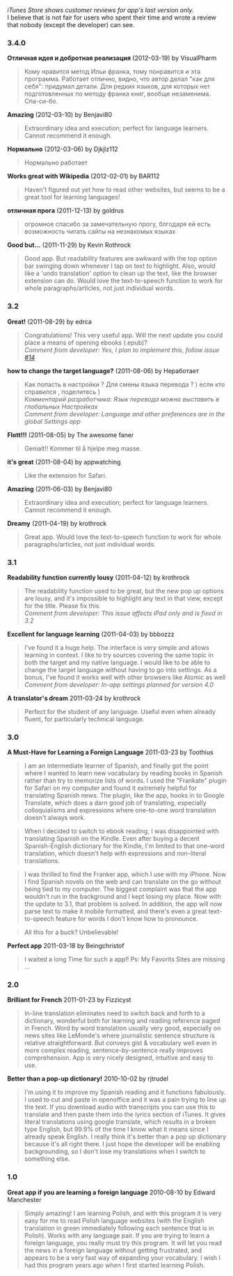 _iTunes Store shows customer reviews for app's last version only._<br />
I believe that is not fair for users who spent their time and wrote a review that nobody (except the developer) can see.

### 3.4.0 ###

**Отличная идея и добротная реализация** (2012-03-19) by VisualPharm
> Кому нравится метод Ильи франка, тому понравится и эта программа. Работает отлично, видно, что автор делал "как для себя": придумал детали. Для редких языков, для которых нет подготовленных по методу франка книг, вообще незаменима. Спа-си-бо.

**Amazing** (2012-03-10) by Benjavi80
> Extraordinary idea and execution; perfect for language learners. Cannot recommend it enough.

**Нормально** (2012-03-06) by Djkjlz112
> Нормально работает

**Works great with Wikipedia** (2012-02-01) by BAR112
> Haven't figured out yet how to read other websites, but seems to be a great tool for learning languages!

**отличная прога** (2011-12-13) by goldrus
> огромное спасибо за замечательную прогу, блгодаря ей есть возможность читать сайты на незнакомых языках

**Good but...** (2011-11-29) by Kevin Rothrock
> Good app. But readability features are awkward with the top option bar swinging down whenever I tap on text to highlight. Also, would like a 'undo translation' option to clean up the text, like the browser extension can do. Would love the text-to-speech function to work for whole paragraphs/articles, not just individual words.

### 3.2 ###

**Great!** (2011-08-29) by edrca
> Congratulations! This very useful app. Will the next update you could place a means of opening ebooks (.epub)?<br />
> _Comment from developer: Yes, I plan to implement this, follow issue [#14](http://code.google.com/p/franker/issues/detail?id=14)_

**how to change the target language?** (2011-08-06) by Неработает
> Как попасть в настройки ? Для смены языка перевода ? ) если кто справился , поделитесь )<br />
> _Комментарий разработчика: Язык перевода можно выставить в глобальных Настройках_<br />
> _Comment from developer: Language and other preferences are in the global Settings app_

**Flott!!!** (2011-08-05) by The awesome faner
> Genialt!! Kommer til å hjelpe meg masse.

**it's great** (2011-08-04) by appwatching
> Like the extension for Safari.

**Amazing** (2011-06-03) by Benjavi80
> Extraordinary idea and execution; perfect for language learners. Cannot recommend it enough.

**Dreamy** (2011-04-19) by krothrock
> Great app. Would love the text-to-speech function to work for whole paragraphs/articles, not just individual words.

### 3.1 ###
**Readability function currently lousy** (2011-04-12) by krothrock
> The readability function used to be great, but the new pop up options are lousy, and it's impossible to highlight any text in that view, except for the title. Please fix this.<br />
> _Comment from developer: This issue affects iPad only and is fixed in 3.2_

**Excellent for language learning** (2011-04-03) by bbbozzz
> I've found it a huge help. The interface is very simple and allows learning in context. I like to try sources covering the same topic in both the target and my native language. I would like to be able to change the target language without having to go into settings. As a bonus, I've found it works well with other browsers like Atomic as well<br />
> _Comment from developer: In-app settings planned for version 4.0_

**A translator's dream** 2011-03-24 by krothrock
> Perfect for the student of any language. Useful even when already fluent, for particularly technical language.

### 3.0 ###
**A Must-Have for Learning a Foreign Language** 2011-03-23 by Toothius
> I am an intermediate learner of Spanish, and finally got the point where I wanted to learn new vocabulary by reading books in Spanish rather than try to memorize lists of words. I used the "Frankate" plugin for Safari on my computer and found it extremely helpful for translating Spanish news. The plugin, like the app, hooks in to Google Translate, which does a darn good job of translating, especially colloquialisms and expressions where one-to-one word translation doesn't always work.

> When I decided to switch to ebook reading, I was disappointed with translating Spanish on the Kindle. Even after buying a decent Spanish-English dictionary for the Kindle, I'm limited to that one-word translation, which doesn't help with expressions and non-literal translations.

> I was thrilled to find the Franker app, which I use with my iPhone. Now I find Spanish novels on the web and can translate on the go without being tied to my computer. The biggest complaint was that the app wouldn't run in the background and I kept losing my place. Now with the update to 3.1, that problem is solved. In addition, the app will now parse text to make it mobile formatted, and there's even a great text-to-speech feature for words I don't know how to pronounce.

> All this for a buck? Unbelievable!

**Perfect app** 2011-03-18 by Beingchristof
> I waited a long Time for such a app!!
> Ps:
> My Favorits Sites are missing ...

### 2.0 ###
**Brilliant for French** 2011-01-23 by Fizzicyst
> In-line translation eliminates need to switch back and forth to a dictionary, wonderful both for learning and reading reference paged in French. Word by word translation usually very good, especially on news sites like LeMonde's where journalistic sentence structure is relative straightforward. But conveys gist & vocabulary well even in more complex reading, sentence-by-sentence really improves comprehension. App is very nicely designed, intuitive and easy to use.

**Better than a pop-up dictionary!** 2010-10-02 by rjtrudel
> I'm using it to improve my Spanish reading and it functions fabulously. I used to cut and paste in openoffice and it was a pain trying to line up the text. If you download audio with transcripts you can use this to translate and then paste them into the lyrics section of iTunes. It gives literal translations using google translate, which results in a broken type English, but 99.9% of the time I know what it means since I already speak English. I really think it's better than a pop up dictionary because it's all right there. I just hope the developer will be enabling backgrounding, so I don't lose my translations when I switch to something else.

### 1.0 ###
**Great app if you are learning a foreign language** 2010-08-10 by Edward Manchester
> Simply amazing! I am learning Polish, and with this program it is very easy for me to read Polish language websites (with the English translation in green immediately following each sentence that is in Polish). Works with any language pair. If you are trying to learn a foreign language, you really must try this program. It will let you read the news in a foreign language without getting frustrated, and appears to be a very fast way of expanding your vocabulary. I wish I had this program years ago when I first started learning Polish.